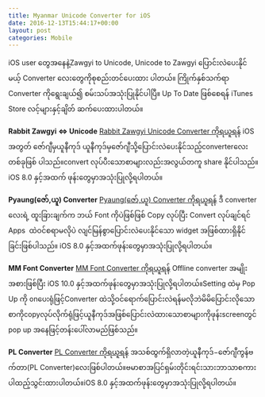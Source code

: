 ```yaml
---
title: Myanmar Unicode Converter for iOS
date: 2016-12-13T15:44:17+00:00
layout: post
categories: Mobile
---
```

iOS user တွေအနေနဲ့Zawgyi to Unicode, Unicode to Zawgyi ပြောင်းလဲပေးနိုင်မယ့် Converter လေးတွေကိုစုစည်းတင်ပေးထား ပါတယ်။ ကြိုက်နှစ်သက်ရာ Converter ကိုရွေးချယ်၍ စမ်းသပ်အသုံးပြုနိုင်ပါပြီ။ Up To Date ဖြစ်စေရန် iTunes Store လင့်များနှင့်ချိတ် ဆက်ပေးထားပါတယ်။

**Rabbit Zawgyi <=> Unicode**
[Rabbit Zawgyi Unicode Converter ကိုရယူရန်](https://itunes.apple.com/sg/app/rabbit-zawgyi-unicode-converter/id1032950289?mt=8)
iOS အတွတ် ဇော်ဂျီမှယူနီကုဒ် ယူနီကုဒ်မှဇော်ဂျီသို့ပြောင်းလဲပေးနိုင်သည့်converterလေးတစ်ခုဖြစ် ပါသည်။convert လုပ်ပီးသောစာများလည်းအလွယ်တကူ share နိုင်ပါသည်။iOS 8.0 နှင့်အထက် ဖုန်းတွေမှာအသုံးပြုလို့ရပါတယ်။

**Pyaung(ဇော်,ယူ) Converter**
[Pyaung(ဇော်,ယူ) Converter ကိုရယူရန်](https://itunes.apple.com/us/app/pyaung-convert-between-zawgyi/id1039690192?mt=8)
ဒီ converter လေးရဲ့ ထူးခြားချက်က ဘယ် Font ကိုပဲဖြစ်ဖြစ် Copy လုပ်ပြီး Convert လုပ်ချင်ရင် Apps  ထဲဝင်စရာမလိုပဲ လျင်မြန်စွာပြောင်းလဲပေးနိုင်သော widget အဖြစ်ထားရှိနိုင်ခြင်းဖြစ်ပါသည်။ iOS 8.0 နှင့်အထက်ဖုန်းတွေမှာအသုံးပြုလို့ရပါတယ်။

**MM Font Converter**
[MM Font Converter ကိုရယူရန်](https://itunes.apple.com/us/app/mm-font-converter/id1161145706?mt=8)
Offline converter အမျိုးအစားဖြစ်ပြီး iOS 10.0 နှင့်အထက်ဖုန်းတွေမှာအသုံးပြုလို့ရပါတယ်။Setting ထဲမှ Pop Up ကို onပေးရုံဖြင့်Converter ထဲသို့ဝင်ရောက်ပြောင်းလဲရန်မလိုဘဲမိမိပြောင်းလိုသောစာကိုcopyလုပ်လိုက်ရုံဖြင့်ယူနီကုဒ်အဖြစ်ပြောင်းလဲထားသောစာများကိုဖုန်းscreenတွင် pop up အနေဖြင့်တန်းပေါ်လာမည်ဖြစ်သည်။

**PL Converter**
[PL Converter ကိုရယူရန်](https://itunes.apple.com/us/app/pl-converter/id1210051894?mt=8)
အသစ်ထွက်ရှိလာတဲ့ယူနီကုဒ်−ဇော်ဂျီကွန်ဗက်တာ(PL Converter)လေးဖြစ်ပါတယ်။ဗမာစာအပြင်ရှမ်းတိုင်းရင်းသားဘာသာစကားပါထည့်သွင်းထားပါတယ်။iOS 8.0 နှင့်အထက်ဖုန်းတွေမှာအသုံးပြုလို့ရပါတယ်။